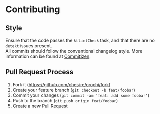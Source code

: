 # Contributing

## Style

Ensure that the code passes the `ktlintCheck` task, and that there are no `detekt` issues present.  
All commits should follow the conventional changelog style. More information can be found at [Commitizen](https://github.com/commitizen/cz-cli).


## Pull Request Process

1. Fork it (<https://github.com/chesire/orochi/fork>)
2. Create your feature branch (`git checkout -b feat/foobar`)
3. Commit your changes (`git commit -am 'feat: add some foobar'`)
4. Push to the branch (`git push origin feat/foobar`)
5. Create a new Pull Request